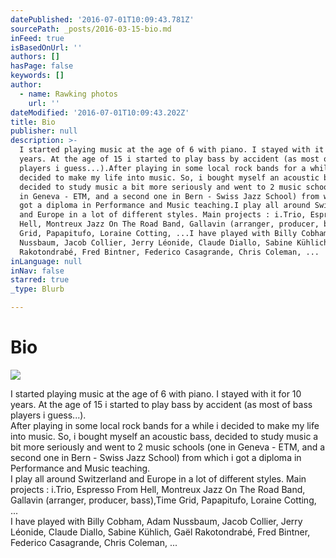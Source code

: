 ```yaml
---
datePublished: '2016-07-01T10:09:43.781Z'
sourcePath: _posts/2016-03-15-bio.md
inFeed: true
isBasedOnUrl: ''
authors: []
hasPage: false
keywords: []
author:
  - name: Rawking photos
    url: ''
dateModified: '2016-07-01T10:09:43.202Z'
title: Bio
publisher: null
description: >-
  I started playing music at the age of 6 with piano. I stayed with it for 10
  years. At the age of 15 i started to play bass by accident (as most of bass
  players i guess...).After playing in some local rock bands for a while i
  decided to make my life into music. So, i bought myself an acoustic bass,
  decided to study music a bit more seriously and went to 2 music schools (one
  in Geneva - ETM, and a second one in Bern - Swiss Jazz School) from which i
  got a diploma in Performance and Music teaching.I play all around Switzerland
  and Europe in a lot of different styles. Main projects : i.Trio, Espresso From
  Hell, Montreux Jazz On The Road Band, Gallavin (arranger, producer, bass),Time
  Grid, Papapitufo, Loraine Cotting, ...I have played with Billy Cobham, Adam
  Nussbaum, Jacob Collier, Jerry Léonide, Claude Diallo, Sabine Kühlich, Gaël
  Rakotondrabé, Fred Bintner, Federico Casagrande, Chris Coleman, ...
inLanguage: null
inNav: false
starred: true
_type: Blurb

---
```

# Bio
![](https://imgflo.herokuapp.com/graph/vahj1ThiexotieMo/ecb75799d51f809f294a9a1503443ffa/croprotate.jpg?cropheight=783&cropwidth=1177&degrees=0&input=https%3A%2F%2Fs3-us-west-2.amazonaws.com%2Fthe-grid-img%2Fp%2Fc352ae3cba6ec9a9881c53bcb62d85ccf09f124a.jpg&x=0&y=0)

I started playing music at the age of 6 with piano. I stayed with it for 10 years. At the age of 15 i started to play bass by accident (as most of bass players i guess...).  
After playing in some local rock bands for a while i decided to make my life into music. So, i bought myself an acoustic bass, decided to study music a bit more seriously and went to 2 music schools (one in Geneva - ETM, and a second one in Bern - Swiss Jazz School) from which i got a diploma in Performance and Music teaching.  
I play all around Switzerland and Europe in a lot of different styles. Main projects : i.Trio, Espresso From Hell, Montreux Jazz On The Road Band, Gallavin (arranger, producer, bass),Time Grid, Papapitufo, Loraine Cotting, ...  
I have played with Billy Cobham, Adam Nussbaum, Jacob Collier, Jerry Léonide, Claude Diallo, Sabine Kühlich, Gaël Rakotondrabé, Fred Bintner, Federico Casagrande, Chris Coleman, ...